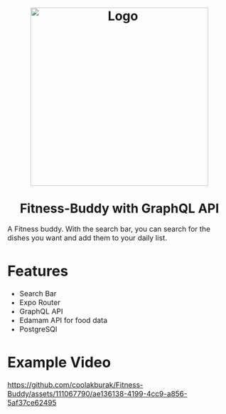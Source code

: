 <h1 align="center">
  <img title="Fitness-Buddy" src="https://static.vecteezy.com/system/resources/previews/012/188/366/original/love-fitness-gym-logo-design-template-design-for-gym-and-fitness-club-illustration-free-vector.jpg" alt=" Logo" width="400 height="400"  />
  <br></br>
   Fitness-Buddy with GraphQL API
</h1>

<p><font size="3">
  A Fitness buddy. With the search bar, you can search for the dishes you want and add them to your daily list.
</p>
  <h1>Features</h1>
  <ul>
    <li>Search Bar</li>
    <li>Expo Router</li>
    <li>GraphQL API</li>
    <li>Edamam API for food data</li>
    <li>PostgreSQl</li>
  </ul>

</p>
 
<h1>Example Video</h1>



https://github.com/coolakburak/Fitness-Buddy/assets/111067790/ae136138-4199-4cc9-a856-5af37ce62495





</div>


